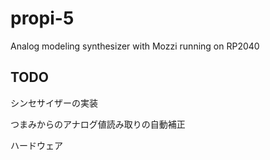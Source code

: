 # propi-5
Analog modeling synthesizer with Mozzi running on RP2040
## TODO

シンセサイザーの実装

つまみからのアナログ値読み取りの自動補正

ハードウェア
